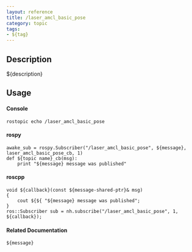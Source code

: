```yaml
---
layout: reference
title: /laser_amcl_basic_pose
category: topic
tags: 
- ${tag}
---
```


## Description
${description}

## Usage
#### Console
```
rostopic echo /laser_amcl_basic_pose
```

#### rospy
```
awake_sub = rospy.Subscriber("/laser_amcl_basic_pose", ${message}, laser_amcl_basic_pose_cb, 1)
def ${topic name}_cb(msg):
    print "${message} message was published"
```

#### roscpp
```
void ${callback}(const ${message-shared-ptr}& msg)
{
    cout ${${ "${message} message was published";
}
ros::Subscriber sub = nh.subscribe("/laser_amcl_basic_pose", 1, ${callback});
```

#### Related Documentation
``${message}``  